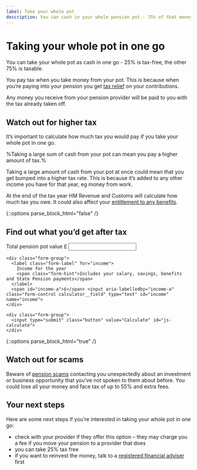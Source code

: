 ```yaml
---
label: Take your whole pot
description: You can cash in your whole pension pot - 75% of that money is taxable.
---
```


<div class="circle circle--m circle--whole-pot"></div>

# Taking your whole pot in one go

You can take your whole pot as cash in one go - 25% is tax-free, the other 75% is taxable.

You pay tax when you take money from your pot. This is because when you’re paying into your pension you get [tax relief](https://www.gov.uk/tax-on-your-private-pension/pension-tax-relief) on your contributions.

Any money you receive from your pension provider will be paid to you with the tax already taken off.

## Watch out for higher tax

It’s important to calculate how much tax you would pay if you take your whole pot in one go.

%Taking a large sum of cash from your pot can mean you pay a higher amount of tax.%

Taking a large amount of cash from your pot at once could mean that you get bumped into a higher tax rate. This is because it’s added to any other income you have for that year, eg money from work. 

At the end of the tax year HM Revenue and Customs will calculate how much tax you owe. It could also affect your [entitlement to any benefits](/benefits).

{::options parse_block_html="false" /}
<div class="calculator calculator--in-article js-calculator js-take-whole-pot-calculator">
  <h2 id="find-out-what-you-would-get-after-tax">Find out what you’d get after tax</h2>

  <form action="/take-whole-pot/results#find-out-what-you-would-get-after-tax" method="get">
    <div class="form-group">
      <label class="form-label" for="pot">
        Total pension pot value
      </label>
      <span id="pot-a">£</span> <input aria-labelledby="pot-a" class="form-control calculator__field" type="text" id="pot" name="pot">
    </div>

    <div class="form-group">
      <label class="form-label" for="income">
        Income for the year
        <span class="form-hint">Includes your salary, savings, benefits and State Pension payments</span>
      </label>
      <span id="income-a">£</span> <input aria-labelledby="income-a" class="form-control calculator__field" type="text" id="income" name="income">
    </div>

    <div class="form-group">
      <input type="submit" class="button" value="Calculate" id="js-calculate">
    </div>
  </form>
</div>
{::options parse_block_html="true" /}

## Watch out for scams

Beware of [pension scams](/scams) contacting you unexpectedly about an investment or business opportunity that you’ve not spoken to them about before. You could lose all your money and face tax of up to 55% and extra fees.

## Your next steps

Here are some next steps if you’re interested in taking your whole pot in one go:

- check with your provider if they offer this option – they may charge you a fee if you move your pension to a provider that does
- you can take 25% tax free
- if you want to reinvest the money, talk to a [registered financial adviser](http://www.fca.org.uk/register) first
